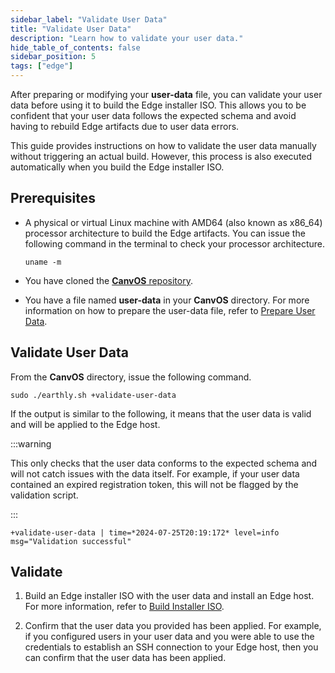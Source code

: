 ```yaml
---
sidebar_label: "Validate User Data"
title: "Validate User Data"
description: "Learn how to validate your user data."
hide_table_of_contents: false
sidebar_position: 5
tags: ["edge"]
---
```


After preparing or modifying your **user-data** file, you can validate your user data before using it to build the Edge
installer ISO. This allows you to be confident that your user data follows the expected schema and avoid having to
rebuild Edge artifacts due to user data errors.

This guide provides instructions on how to validate the user data manually without triggering an actual build. However,
this process is also executed automatically when you build the Edge installer ISO.

## Prerequisites

- A physical or virtual Linux machine with AMD64 (also known as x86_64) processor architecture to build the Edge
  artifacts. You can issue the following command in the terminal to check your processor architecture.

  ```shell
  uname -m
  ```

- You have cloned the [**CanvOS** repository](https://github.com/spectrocloud/CanvOS.git).

- You have a file named **user-data** in your **CanvOS** directory. For more information on how to prepare the user-data
  file, refer to [Prepare User Data](./prepare-user-data.md).

## Validate User Data

From the **CanvOS** directory, issue the following command.

```
sudo ./earthly.sh +validate-user-data
```

If the output is similar to the following, it means that the user data is valid and will be applied to the Edge host.

:::warning

This only checks that the user data conforms to the expected schema and will not catch issues with the data itself. For
example, if your user data contained an expired registration token, this will not be flagged by the validation script.

:::

```hideClipboard
+validate-user-data | time=*2024-07-25T20:19:172* level=info msg="Validation successful"
```

## Validate

1. Build an Edge installer ISO with the user data and install an Edge host. For more information, refer to
   [Build Installer ISO](./palette-canvos/build-installer-iso.md).

2. Confirm that the user data you provided has been applied. For example, if you configured users in your user data and
   you were able to use the credentials to establish an SSH connection to your Edge host, then you can confirm that the
   user data has been applied.
